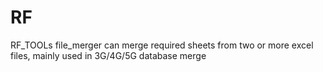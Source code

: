# RF
RF_TOOLs
file_merger can merge required sheets from two or more excel files, mainly used in 3G/4G/5G database merge
